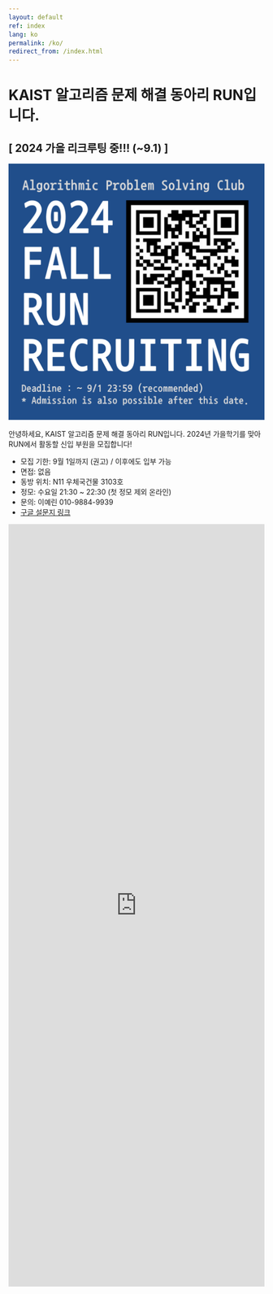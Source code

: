 ```yaml
---
layout: default
ref: index
lang: ko
permalink: /ko/
redirect_from: /index.html
---
```


# KAIST 알고리즘 문제 해결 동아리 RUN입니다.

## [ 2024 가을 리크루팅 중!!! (~9.1) ]
![poster](/apply/2024-fall/2024FallRecruitingPoster.png)

안녕하세요, KAIST 알고리즘 문제 해결 동아리 RUN입니다.
2024년 가을학기를 맞아 RUN에서 활동할 신입 부원을 모집합니다!

- 모집 기한: 9월 1일까지 (권고) / 이후에도 입부 가능
- 면접: 없음
- 동방 위치: N11 우체국건물 3103호
- 정모: 수요일 21:30 ~ 22:30 (첫 정모 제외 온라인)
- 문의: 이예린 010-9884-9939
- [구글 설문지 링크](https://forms.gle/Mox8MiqTFAQ2MVTZ9)
<iframe src="https://forms.gle/Mox8MiqTFAQ2MVTZ9" frameborder="0" width="100%" height="1500px"></iframe>

